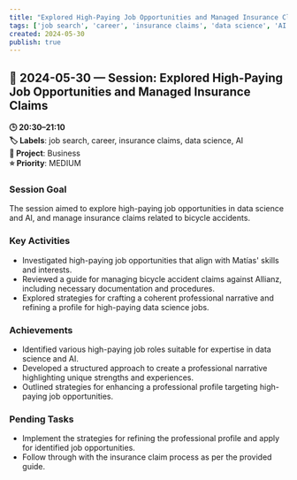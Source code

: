 ```yaml
---
title: "Explored High-Paying Job Opportunities and Managed Insurance Claims"
tags: ['job search', 'career', 'insurance claims', 'data science', 'AI']
created: 2024-05-30
publish: true
---
```


## 📅 2024-05-30 — Session: Explored High-Paying Job Opportunities and Managed Insurance Claims

**🕒 20:30–21:10**  
**🏷️ Labels**: job search, career, insurance claims, data science, AI  
**📂 Project**: Business  
**⭐ Priority**: MEDIUM  


### Session Goal
The session aimed to explore high-paying job opportunities in data science and AI, and manage insurance claims related to bicycle accidents.

### Key Activities
- Investigated high-paying job opportunities that align with Matías' skills and interests.
- Reviewed a guide for managing bicycle accident claims against Allianz, including necessary documentation and procedures.
- Explored strategies for crafting a coherent professional narrative and refining a profile for high-paying data science jobs.

### Achievements
- Identified various high-paying job roles suitable for expertise in data science and AI.
- Developed a structured approach to create a professional narrative highlighting unique strengths and experiences.
- Outlined strategies for enhancing a professional profile targeting high-paying job opportunities.

### Pending Tasks
- Implement the strategies for refining the professional profile and apply for identified job opportunities.
- Follow through with the insurance claim process as per the provided guide.
